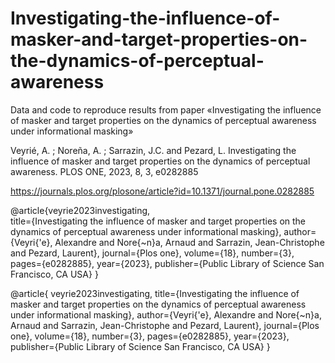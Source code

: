 # Investigating-the-influence-of-masker-and-target-properties-on-the-dynamics-of-perceptual-awareness
Data and code to reproduce results from paper «Investigating the influence of masker and target properties on the dynamics of perceptual awareness under informational masking»

Veyrié, A. ; Noreña, A. ; Sarrazin, J.C. and Pezard, L. Investigating the influence of masker and target properties on the dynamics of perceptual awareness. PLOS ONE, 2023, 8, 3, e0282885

https://journals.plos.org/plosone/article?id=10.1371/journal.pone.0282885

@article{veyrie2023investigating,<br />
title={Investigating the influence of masker and target properties on the dynamics of perceptual awareness under informational masking},
author={Veyri{\'e}, Alexandre and Nore{\~n}a, Arnaud and Sarrazin, Jean-Christophe and Pezard, Laurent},
journal={Plos one},
volume={18},
number={3},
pages={e0282885},
year={2023},
publisher={Public Library of Science San Francisco, CA USA}
}

@article{
veyrie2023investigating,
title={Investigating the influence of masker and target properties on the dynamics of perceptual awareness under informational masking},
author={Veyri{\'e}, Alexandre and Nore{\~n}a, Arnaud and Sarrazin, Jean-Christophe and Pezard, Laurent},
journal={Plos one},
volume={18},
number={3},
pages={e0282885},
year={2023},
publisher={Public Library of Science San Francisco, CA USA}
}
